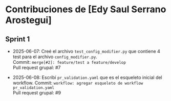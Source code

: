 # Contribuciones de [Edy Saul Serrano Arostegui]

## Sprint 1
- 2025-06-07: Creé el archivo `test_config_modifier.py` que contiene 4 test para el archivo `config_modifier.py`.  
  Commit: `merge[#2]: feature/test a feature/develop`  
  Pull request grupal: #7

- 2025-06-08: Escribí `pr_validation.yaml` que es el esqueleto inicial del workflow. 
  Commit: `workflow: agregar esqueleto de workflow pr_validation.yaml`  
  Pull request grupal: #9
